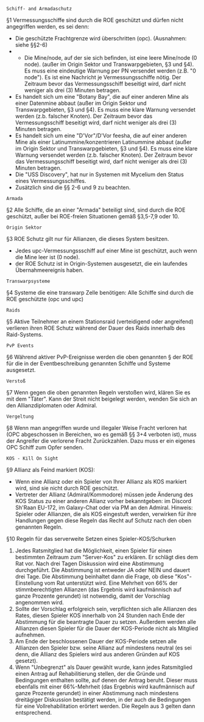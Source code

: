 ```Schiff- and Armadaschutz```

§1 Vermessungsschiffe sind durch die ROE geschützt und dürfen nicht angegriffen werden, es sei denn: 
- Die geschützte Frachtgrenze wird überschritten (opc). (Ausnahmen: siehe §§2-6)
- - Die Mine/node, auf der sie sich befinden, ist eine leere Mine/node (0 node). (außer im Origin Sektor und Transwarpgebieten, §3 und §4). Es muss eine eindeutige Warnung per PN versendet werden (z.B. "0 node"). Es ist eine Nachricht je Vermessungsschiffe nötig. Der Zeitraum bevor das Vermessungsschiff beseitigt wird, darf nicht weniger als drei (3) Minuten betragen.
- Es handelt sich um eine "Botany Bay", die auf einer anderen Mine als einer Datenmine abbaut (außer im Origin Sektor und Transwarpgebieten, §3 und §4). Es muss eine klare Warnung versendet werden (z.b. falscher Knoten). Der Zeitraum bevor das Vermessungsschiff beseitigt wird, darf nicht weniger als drei (3) Minuten betragen. 
- Es handelt sich um eine "D'Vor"/D'Vor feesha, die auf einer anderen Mine als einer Latinummine/konzentrieren Latinummine abbaut (außer im Origin Sektor und Transwarpgebieten, §3 und §4). Es muss eine klare Warnung versendet werden (z.b. falscher Knoten). Der Zeitraum bevor das Vermessungsschiff beseitigt wird, darf nicht weniger als drei (3) Minuten betragen. 
- Die "USS Discovery", hat nur in Systemen mit Mycelium den Status eines Vermessungsschiffes.
- Zusätzlich sind die §§ 2-6 und 9 zu beachten.

```Armada```

§2 Alle Schiffe, die an einer "Armada" beteiligt sind, sind durch die ROE geschützt, außer bei ROE-freien Situationen gemäß §3,5-7,9 oder 10.

```Origin Sektor```

§3 ROE Schutz gilt nur für Allianzen, die dieses System besitzen. 
- Jedes upc-Vermessungssschiff auf einer Mine ist geschützt, auch wenn die Mine leer ist (0 node). 
- der ROE Schutz ist in Origin-Systemen ausgesetzt, die ein laufendes Übernahmeereignis haben. 

```Transwarpsysteme```

 §4 Systeme die eine transwarp Zelle benötigen: Alle Schiffe sind durch die ROE geschützte (opc und upc) 

```Raids```

§5 Aktive Teilnehmer an einem Stationsraid (verteidigend oder angreifend) verlieren ihren ROE Schutz während der Dauer des Raids innerhalb des Raid-Systems.

```PvP Events```

§6 Während aktiver PvP-Ereignisse werden die oben genannten § der ROE für die in der Eventbeschreibung genannten Schiffe und Systeme ausgesetzt.

```Verstoß```

§7 Wenn gegen die oben genannten Regeln verstoßen wird, klären Sie es mit dem "Täter". Kann der Streit nicht beigelegt werden, wenden Sie sich an den Allianzdiplomaten oder Admiral. 

```Vergeltung```

§8 Wenn man angegriffen wurde und illegaler Weise Fracht verloren hat (OPC abgeschossen in Bereichen, wo es gemäß §§ 3+4 verboten ist), muss der Angreifer die verlorene Fracht Zurückzahlen. Dazu muss er ein eigenes OPC Schiff zum Opfer senden.

```KOS - Kill On Sight```

§9 Allianz als Feind markiert (KOS):
- Wenn eine Allianz oder ein Spieler von Ihrer Allianz als KOS markiert wird, sind sie nicht durch ROE geschützt.
 - Vertreter der Allianz (Admiral/Kommodore) müssen jede Änderung des KOS Status zu einer anderen Allianz vorher bekanntgeben: im Discord Sh'Raan EU-172, im Galaxy-Chat oder via PM an den Admiral. Hinweis: Spieler oder Allianzen, die als KOS eingestuft werden, verwirken für ihre Handlungen gegen diese Regeln das Recht auf Schutz nach den oben genannten Regeln. 

§10 Regeln für das serverweite Setzen eines Spieler-KOS/Schurken 
1. Jedes Ratsmitglied hat die Möglichkeit, einen Spieler für einen bestimmten Zeitraum zum "Server-Kos" zu erklären. Er schlägt dies dem Rat vor. Nach drei Tagen Diskussion wird eine Abstimmung durchgeführt. Die Abstimmung ist entweder JA oder NEIN und dauert drei Tage. Die Abstimmung beinhaltet dann die Frage, ob diese "Kos"-Einstellung vom Rat unterstützt wird. Eine Mehrheit von 66% der stimmberechtigten Allianzen (das Ergebnis wird kaufmännisch auf ganze Prozente gerundet) ist notwendig, damit der Vorschlag angenommen wird.
2. Sollte der Vorschlag erfolgreich sein, verpflichten sich alle Allianzen des Rates, diesen Spieler KOS innerhalb von 24 Stunden nach Ende der Abstimmung für die beantragte Dauer zu setzen. Außerdem werden alle Allianzen diesen Spieler für die Dauer der KOS-Periode nicht als Mitglied aufnehmen.
3. Am Ende der beschlossenen Dauer der KOS-Periode setzen alle Allianzen den Spieler bzw. seine Allianz auf mindestens neutral (es sei denn, die Allianz des Spielers wird aus anderen Gründen auf KOS gesetzt).
4. Wenn "Unbegrenzt" als Dauer gewählt wurde, kann jedes Ratsmitglied einen Antrag auf Rehabilitierung stellen, der die Gründe und Bedingungen enthalten sollte, auf denen der Antrag beruht. Dieser muss ebenfalls mit einer 66%-Mehrheit (das Ergebnis wird kaufmännisch auf ganze Prozente gerundet) in einer Abstimmung nach mindestens dreitägiger Diskussion bestätigt werden, in der auch die Bedingungen für eine Vollrehabilitation erörtert werden. Die Regeln aus 3 gelten dann entsprechend.